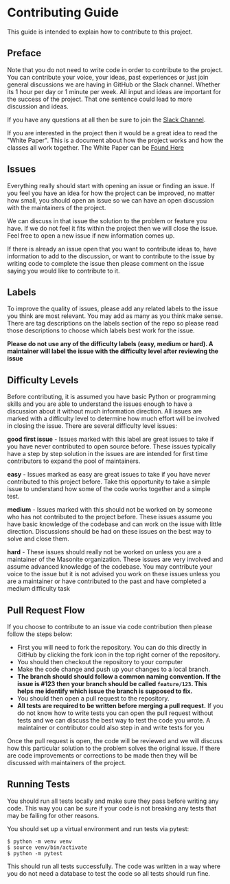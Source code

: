# Contributing Guide

This guide is intended to explain how to contribute to this project.

## Preface

Note that you do not need to write code in order to contribute to the project. You can contribute your voice, your ideas, past experiences or just join general discussions we are having in GitHub or the Slack channel. Whether its 1 hour per day or 1 minute per week. All input and ideas are important for the success of the project. That one sentence could lead to more discussion and ideas.

If you have any questions at all then be sure to join the [Slack Channel](https://slack.masoniteproject.com).

If you are interested in the project then it would be a great idea to read the "White Paper". This is a document about how the project works and how the classes all work together. The White Paper can be [Found Here](https://orm.masoniteproject.com/white-page)

## Issues

Everything really should start with opening an issue or finding an issue. If you feel you have an idea for how the project can be improved, no matter how small, you should open an issue so we can have an open discussion with the maintainers of the project.

We can discuss in that issue the solution to the problem or feature you have. If we do not feel it fits within the project then we will close the issue. Feel free to open a new issue if new information comes up.

If there is already an issue open that you want to contribute ideas to, have information to add to the discussion, or want to contribute to the issue by writing code to complete the issue then please comment on the issue saying you would like to contribute to it.

## Labels

To improve the quality of issues, please add any related labels to the issue you think are most relevant. You may add as many as you think make sense. There are tag descriptions on the labels section of the repo so please read those descriptions to choose which labels best work for the issue.

**Please do not use any of the difficulty labels (easy, medium or hard). A maintainer will label the issue with the difficulty level after reviewing the issue**

## Difficulty Levels

Before contributing, it is assumed you have basic Python or programming skills and you are able to understand the issues enough to have a discussion about it without much information direction. All issues are marked with a difficulty level to determine how much effort will be involved in closing the issue. There are several difficulty level issues:

**good first issue** - Issues marked with this label are great issues to take if you have never contributed to open source before. These issues typically have a step by step solution in the issues are are intended for first time contributors to expand the pool of maintainers.

**easy** - Issues marked as easy are great issues to take if you have never contributed to this project before. Take this opportunity to take a simple issue to understand how some of the code works together and a simple test.

**medium** - Issues marked with this should not be worked on by someone who has not contributed to the project before. These issues assume you have basic knowledge of the codebase and can work on the issue with little direction. Discussions should be had on these issues on the best way to solve and close them.

**hard** - These issues should really not be worked on unless you are a maintainer of the Masonite organization. These issues are very involved and assume advanced knowledge of the codebase. You may contribute your voice to the issue but it is not advised you work on these issues unless you are a maintainer or have contributed to the past and have completed a medium difficulty task

## Pull Request Flow

If you choose to contribute to an issue via code contribution then please follow the steps below:

* First you will need to fork the repository. You can do this directly in GitHub by clicking the fork icon in the top right corner of the repository.
* You should then checkout the repository to your computer
* Make the code change and push up your changes to a local branch.
* **The branch should should follow a common naming convention. If the issue is #123 then your branch should be called `feature/123`. This helps me identify which issue the branch is supposed to fix.**
* You should then open a pull request to the repository.
* **All tests are required to be written before merging a pull request.** If you do not know how to write tests you can open the pull request without tests and we can discuss the best way to test the code you wrote. A maintainer or contributor could also step in and write tests for you

Once the pull request is open, the code will be reviewed and we will discuss how this particular solution to the problem solves the original issue. If there are code improvements or corrections to be made then they will be discussed with maintainers of the project.



## Running Tests

You should run all tests locally and make sure they pass before writing any code. This way you can be sure if your code is not breaking any tests that may be failing for other reasons.

You should set up a virtual environment and run tests via pytest:

```
$ python -m venv venv
$ source venv/bin/activate
$ python -m pytest
```

This should run all tests successfully. The code was written in a way where you do not need a database to test the code so all tests should run fine.
